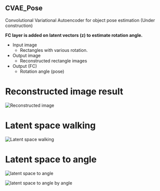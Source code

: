 ## CVAE_Pose
Convolutional Variational Autoencoder for object pose estimation (Under construction)

**FC layer is added on latent vectors (z) to estimate rotation angle.**

* Input image
  * Rectangles with various rotation.
* Output image
  * Reconstructed rectangle images
* Output (FC)
  * Rotation angle (pose)

# Reconstructed image result
![Reconstructed image](https://github.com/peytonhong/CVAE_Pose/blob/cvae_augmented_estimate_theta/cvae.gif)

# Latent space walking
![Latent space walking](https://github.com/peytonhong/CVAE_Pose/blob/cvae_augmented_estimate_theta/results/PMLR_epoch_300.jpg)

# Latent space to angle
![latent space to angle](https://github.com/peytonhong/CVAE_Pose/blob/cvae_augmented_estimate_theta/results/scattered_z.png)

![latent space to angle by angle](https://github.com/peytonhong/CVAE_Pose/blob/cvae_augmented_estimate_theta/results/scattered_z_by_angle.png)
